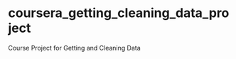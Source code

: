 coursera_getting_cleaning_data_project
======================================

Course Project for Getting and Cleaning Data
